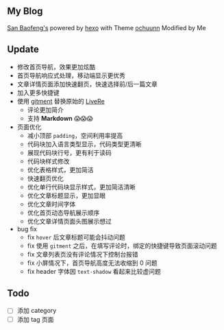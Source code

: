 My Blog
-------

[San Baofeng's](https://sanbaofengs.com) powered by [hexo](https://hexo.io) with Theme [ochuunn](https://github.com/x-bao/hexo-theme-ochuunn) Modified by Me

Update
------

- 修改首页导航，效果更加炫酷
- 首页导航响应式处理，移动端显示更优秀
- 文章详情页面添加快速翻页，快速选择前/后一篇文章
- 加入更多快捷键
- 使用 [gitment](https://github.com/imsun/gitment) 替换原始的 [LiveRe](https://livere.com/)
	- 评论更加简介
	- 支持 **Markdown** 😱😱😱
- 页面优化
	- 减小顶部 `padding`，空间利用率提高
	- 代码块加入语言类型显示，代码类型更清晰
	- 展现代码块行号，更有利于读码
	- 代码块样式修改
	- 优化表格样式，更加简洁
	- 快速翻页优化
	- 优化单行代码块显示样式，更加简洁清晰
	- 优化文章标题显示，更加显眼
	- 优化文章时间字体
	- 优化首页动态导航展示顺序
    - 优化文章详情页面头图展示想过
- bug fix
	- fix `hover` 后文章标题可能会抖动问题
	- fix 使用 `gitment` 之后，在填写评论时，绑定的快捷键导致页面滚动问题
	- fix 文章列表页没有评论情况下控制台报错
	- fix 小屏情况下，首页导航高度无法收缩到 0 问题
	- fix header 字体因 `text-shadow` 看起来比较虚问题

Todo
----

- [ ] 添加 category
- [ ] 添加 tag 页面
